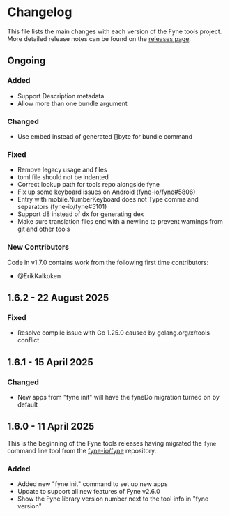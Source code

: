 # Changelog

This file lists the main changes with each version of the Fyne tools project.
More detailed release notes can be found on the [releases page](https://github.com/fyne-io/tools/releases).

## Ongoing

### Added

* Support Description metadata
* Allow more than one bundle argument

### Changed

* Use embed instead of generated []byte for bundle command

### Fixed

* Remove legacy usage and files
* toml file should not be indented
* Correct lookup path for tools repo alongside fyne
* Fix up some keyboard issues on Android (fyne-io/fyne#5806)
* Entry with mobile.NumberKeyboard does not Type comma and separators (fyne-io/fyne#5101)
* Support d8 instead of dx for generating dex
* Make sure translation files end with a newline to prevent warnings from git and other tools

### New Contributors

Code in v1.7.0 contains work from the following first time contributors:

* @ErikKalkoken


## 1.6.2 - 22 August 2025

### Fixed

* Resolve compile issue with Go 1.25.0 caused by golang.org/x/tools conflict


## 1.6.1 - 15 April 2025

### Changed

 * New apps from "fyne init" will have the fyneDo migration turned on by default


## 1.6.0 - 11 April 2025

This is the beginning of the Fyne tools releases having migrated the `fyne` command line
tool from the [fyne-io/fyne](/fyne-io/fyne) repository.

### Added

 * Added new "fyne init" command to set up new apps
 * Update to support all new features of Fyne v2.6.0
 * Show the Fyne library version number next to the tool info in "fyne version"

